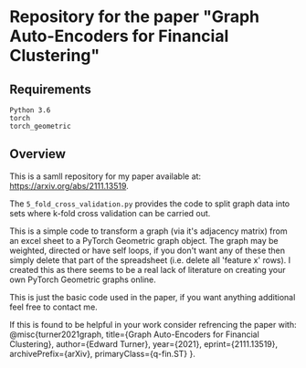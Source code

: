 # Repository for the paper "Graph Auto-Encoders for Financial Clustering"

## Requirements
```
Python 3.6
torch
torch_geometric
```
## Overview
This is a samll repository for my paper available at: https://arxiv.org/abs/2111.13519.

The ```5_fold_cross_validation.py``` provides the code to split graph data into sets where k-fold cross validation can be carried out.


This is a simple code to transform a graph (via it's adjacency matrix) from an excel sheet to a PyTorch Geometric graph object. The graph may be weighted, directed or have self loops, if you don't want any of these then simply delete that part of the spreadsheet (i.e. delete all 'feature x' rows). I created this as there seems to be a real lack of literature on creating your own PyTorch Geometric graphs online.

This is just the basic code used in the paper, if you want anything additional feel free to contact me.

If this is found to be helpful in your work consider refrencing the paper with:
  @misc{turner2021graph,
      title={Graph Auto-Encoders for Financial Clustering}, 
      author={Edward Turner},
      year={2021},
      eprint={2111.13519},
      archivePrefix={arXiv},
      primaryClass={q-fin.ST}
  }.
